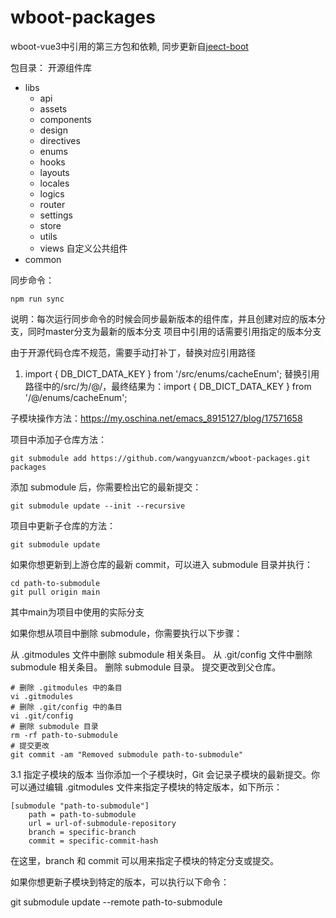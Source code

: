 # wboot-packages
 wboot-vue3中引用的第三方包和依赖, 同步更新自[jeect-boot](https://github.com/jeecgboot/JeecgBoot/tree/v3.7.3/jeecgboot-vue3/src)

包目录：
开源组件库
- libs
    - api
    - assets
    - components
    - design
    - directives
    - enums
    - hooks
    - layouts
    - locales
    - logics
    - router
    - settings
    - store
    - utils
    - views
自定义公共组件
- common

同步命令：

```
npm run sync

```

说明：每次运行同步命令的时候会同步最新版本的组件库，并且创建对应的版本分支，同时master分支为最新的版本分支
项目中引用的话需要引用指定的版本分支

由于开源代码仓库不规范，需要手动打补丁，替换对应引用路径
1. import { DB_DICT_DATA_KEY } from '/src/enums/cacheEnum'; 替换引用路径中的/src/为/@/，最终结果为：import { DB_DICT_DATA_KEY } from '/@/enums/cacheEnum';


子模块操作方法：https://my.oschina.net/emacs_8915127/blog/17571658

项目中添加子仓库方法：
```
git submodule add https://github.com/wangyuanzcm/wboot-packages.git packages

```
添加 submodule 后，你需要检出它的最新提交：


```
git submodule update --init --recursive

```

项目中更新子仓库的方法：
```
git submodule update

```

如果你想更新到上游仓库的最新 commit，可以进入 submodule 目录并执行：
```
cd path-to-submodule
git pull origin main
```
其中main为项目中使用的实际分支

如果你想从项目中删除 submodule，你需要执行以下步骤：

从 .gitmodules 文件中删除 submodule 相关条目。
从 .git/config 文件中删除 submodule 相关条目。
删除 submodule 目录。
提交更改到父仓库。
```
# 删除 .gitmodules 中的条目
vi .gitmodules
# 删除 .git/config 中的条目
vi .git/config
# 删除 submodule 目录
rm -rf path-to-submodule
# 提交更改
git commit -am "Removed submodule path-to-submodule"
```

3.1 指定子模块的版本
当你添加一个子模块时，Git 会记录子模块的最新提交。你可以通过编辑 .gitmodules 文件来指定子模块的特定版本，如下所示：
```
[submodule "path-to-submodule"]
	path = path-to-submodule
	url = url-of-submodule-repository
	branch = specific-branch
	commit = specific-commit-hash
```
在这里，branch 和 commit 可以用来指定子模块的特定分支或提交。

如果你想更新子模块到特定的版本，可以执行以下命令：

git submodule update --remote path-to-submodule
